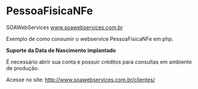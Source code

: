 # PessoaFisicaNFe
SOAWebServices www.soawebservices.com.br

Exemplo de como consumir o webservice PessoaFisicaNFe em php.

**Suporte da Data de Nascimento implantado**


É necessário abrir sua conta e possuir créditos para consultas em ambiente de produção.

Acesse no site: http://www.soawebservices.com.br/clientes/
